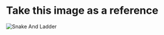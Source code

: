 # __Take this image as a reference__

![Snake And Ladder](https://github.com/user-attachments/assets/2400d71c-10fe-41a5-9efd-e5c7ba15049c)
